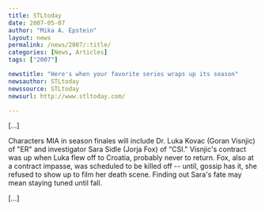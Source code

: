 ```yaml
---
title: STLtoday 
date: 2007-05-07
author: "Mika A. Epstein"
layout: news
permalink: /news/2007/:title/
categories: [News, Articles]
tags: ["2007"]

newstitle: "Here's when your favorite series wraps up its season"
newsauthor: STLtoday
newssource: STLtoday
newsurl: http://www.stltoday.com/

---
```


[...]

Characters MIA in season finales will include Dr. Luka Kovac (Goran Visnjic) of "ER" and investigator Sara Sidle (Jorja Fox) of "CSI." Visnjic's contract was up when Luka flew off to Croatia, probably never to return. Fox, also at a contract impasse, was scheduled to be killed off -- until, gossip has it, she refused to show up to film her death scene. Finding out Sara's fate may mean staying tuned until fall.

[...]